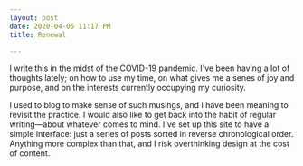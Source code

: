 ```yaml
---
layout: post
date: 2020-04-05 11:17 PM
title: Renewal

---
```

I write this in the midst of the COVID-19 pandemic. I've been having a lot of thoughts lately; on how to use my time, on what gives me a senes of joy and purpose, and on the interests currently occupying my curiosity.

I used to blog to make sense of such musings, and I have been meaning to revisit the practice. I would also like to get back into the habit of regular writing—about whatever comes to mind. I've set up this site to have a simple interface: just a series of posts sorted in reverse chronological order. Anything more complex than that, and I risk overthinking design at the cost of content.